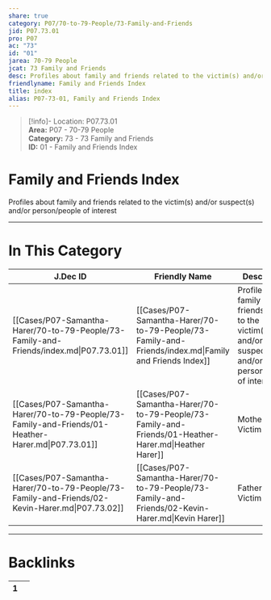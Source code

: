 ```yaml
---  
share: true  
category: P07/70-to-79-People/73-Family-and-Friends  
jid: P07.73.01  
pro: P07  
ac: "73"  
id: "01"  
jarea: 70-79 People  
jcat: 73 Family and Friends  
desc: Profiles about family and friends related to the victim(s) and/or suspect(s) and/or person/people of interest.  
friendlyname: Family and Friends Index  
title: index  
alias: P07-73-01, Family and Friends Index  
---  
```

  
>[!info]- Location: P07.73.01  
>**Area:** P07 - 70-79 People  
>**Category:** 73 - 73 Family and Friends  
>**ID:** 01 - Family and Friends Index  
  
# Family and Friends Index  
  
Profiles about family and friends related to the victim(s) and/or suspect(s) and/or person/people of interest  
   
  
  
---  
# In This Category  
  
| J.Dec ID                                                                                          | Friendly Name                                                                                         | Description                                                                                                    |  
| ------------------------------------------------------------------------------------------------- | ----------------------------------------------------------------------------------------------------- | -------------------------------------------------------------------------------------------------------------- |  
| [[Cases/P07-Samantha-Harer/70-to-79-People/73-Family-and-Friends/index.md\|P07.73.01]]            | [[Cases/P07-Samantha-Harer/70-to-79-People/73-Family-and-Friends/index.md\|Family and Friends Index]] | Profiles about family and friends related to the victim(s) and/or suspect(s) and/or person/people of interest. |  
| [[Cases/P07-Samantha-Harer/70-to-79-People/73-Family-and-Friends/01-Heather-Harer.md\|P07.73.01]] | [[Cases/P07-Samantha-Harer/70-to-79-People/73-Family-and-Friends/01-Heather-Harer.md\|Heather Harer]] | Mother of Victim                                                                                               |  
| [[Cases/P07-Samantha-Harer/70-to-79-People/73-Family-and-Friends/02-Kevin-Harer.md\|P07.73.02]]   | [[Cases/P07-Samantha-Harer/70-to-79-People/73-Family-and-Friends/02-Kevin-Harer.md\|Kevin Harer]]     | Father of Victim                                                                                               |  
  
  
---  
# Backlinks  
<div><table class="dataview table-view-table"><thead class="table-view-thead"><tr class="table-view-tr-header"><th class="table-view-th"><span></span><span class="dataview small-text">1</span></th><th class="table-view-th"><span></span></th></tr></thead><tbody class="table-view-tbody"></tbody></table></div>